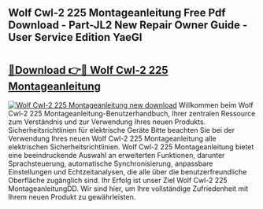 ## Wolf Cwl-2 225 Montageanleitung Free Pdf Download - Part-JL2 New Repair Owner Guide - User Service Edition YaeGI

# <h2><a href="http://df6chh7.blite.top/?on=Wolf+Cwl-2+225+Montageanleitung">🔗Download 👉🔴 Wolf Cwl-2 225 Montageanleitung</a></h2>

[![Wolf Cwl-2 225 Montageanleitung new download](https://i.imgur.com/lujVjoI.png)](http://df6chh7.blite.top/?on=Wolf+Cwl-2+225+Montageanleitung)
Willkommen beim Wolf Cwl-2 225 Montageanleitung-Benutzerhandbuch, Ihrer zentralen Ressource zum Verständnis und zur Verwendung Ihres neuen Produkts. Sicherheitsrichtlinien für elektrische Geräte Bitte beachten Sie bei der Verwendung Ihres neuen Wolf Cwl-2 225 Montageanleitung alle elektrischen Sicherheitsrichtlinien. Wolf Cwl-2 225 Montageanleitung bietet eine beeindruckende Auswahl an erweiterten Funktionen, darunter Sprachsteuerung, automatische Synchronisierung, anpassbare Einstellungen und Echtzeitanalysen, die alle über die benutzerfreundliche Oberfläche zugänglich sind. Ihr Erfolg ist unser Ziel Wolf Cwl-2 225 MontageanleitungDD. Wir sind hier, um Ihre vollständige Zufriedenheit mit Ihrem neuen Produkt zu gewährleisten.
